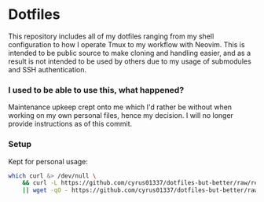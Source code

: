 # Dotfiles

This repository includes all of my dotfiles ranging from my shell configuration
to how I operate Tmux to my workflow with Neovim. This is intended to be public
source to make cloning and handling easier, and as a result is not intended to
be used by others due to my usage of submodules and SSH authentication.

### I used to be able to use this, what happened?

Maintenance upkeep crept onto me which I'd rather be without when working on my
own personal files, hence my decision. I will no longer provide instructions as
of this commit.

### Setup

Kept for personal usage:

```sh
which curl &> /dev/null \
    && curl -L https://github.com/cyrus01337/dotfiles-but-better/raw/refs/heads/main/install.sh | bash \
    || wget -qO - https://github.com/cyrus01337/dotfiles-but-better/raw/refs/heads/main/install.sh | bash
```
